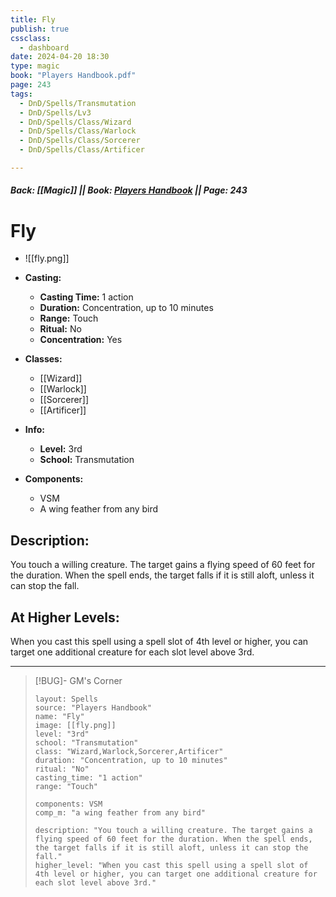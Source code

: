```yaml
---
title: Fly
publish: true
cssclass:
  - dashboard
date: 2024-04-20 18:30
type: magic
book: "Players Handbook.pdf"
page: 243
tags:
  - DnD/Spells/Transmutation
  - DnD/Spells/Lv3
  - DnD/Spells/Class/Wizard
  - DnD/Spells/Class/Warlock
  - DnD/Spells/Class/Sorcerer
  - DnD/Spells/Class/Artificer

---
```


##### Back: [[Magic]] || Book: [Players Handbook](https://drive.google.com/drive/folders/1O5bhpYizcIT5xxAoLOuzCRht_PVS7VSG?usp=sharing) || Page: 243

# Fly
- ![[fly.png]]
- **Casting:**
    - **Casting Time:** 1 action
    - **Duration:** Concentration, up to 10 minutes
    - **Range:** Touch
    - **Ritual:** No
    - **Concentration:** Yes
- **Classes:**
    - [[Wizard]]
    - [[Warlock]]
    - [[Sorcerer]]
    - [[Artificer]]

- **Info:**
    - **Level:** 3rd
    - **School:** Transmutation
- **Components:**
    - VSM
    - A wing feather from any bird

## Description:
You touch a willing creature. The target gains a flying speed of 60 feet for the duration. When the spell ends, the target falls if it is still aloft, unless it can stop the fall.

## At Higher Levels:
When you cast this spell using a spell slot of 4th level or higher, you can target one additional creature for each slot level above 3rd.

---

> [!BUG]- GM's Corner
>
> ```statblock
> layout: Spells
> source: "Players Handbook"
> name: "Fly"
> image: [[fly.png]]
> level: "3rd"
> school: "Transmutation"
> class: "Wizard,Warlock,Sorcerer,Artificer"
> duration: "Concentration, up to 10 minutes"
> ritual: "No"
> casting_time: "1 action"
> range: "Touch"
>
> components: VSM
> comp_m: "a wing feather from any bird"
>
> description: "You touch a willing creature. The target gains a flying speed of 60 feet for the duration. When the spell ends, the target falls if it is still aloft, unless it can stop the fall."
> higher_level: "When you cast this spell using a spell slot of 4th level or higher, you can target one additional creature for each slot level above 3rd."
> ```
